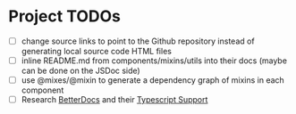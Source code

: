 # Project TODOs

- [ ] change source links to point to the Github repository instead of generating local source code HTML files
- [ ] inline README.md from components/mixins/utils into their docs (maybe can be done on the JSDoc side)
- [ ] use @mixes/@mixin to generate a dependency graph of mixins in each component
- [ ] Research [BetterDocs](https://github.com/SoftwareBrothers/better-docs) and their [Typescript Support](https://github.com/SoftwareBrothers/better-docs#typescript-support)

